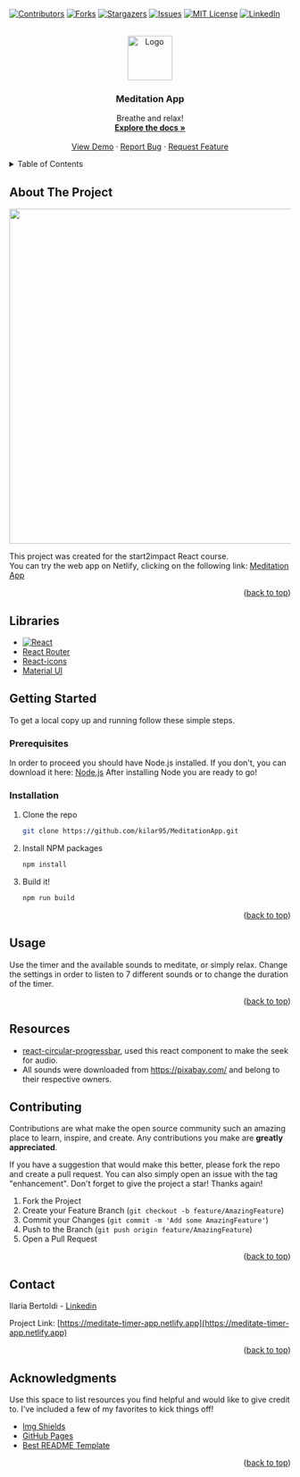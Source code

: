 <a name="readme-top"></a>

[![Contributors][contributors-shield]][contributors-url]
[![Forks][forks-shield]][forks-url]
[![Stargazers][stars-shield]][stars-url]
[![Issues][issues-shield]][issues-url]
[![MIT License][license-shield]][license-url]
[![LinkedIn][linkedin-shield]][linkedin-url]

<!-- PROJECT LOGO -->
<br />
<div align="center">
  <a href="https://github.com/kilar95/MeditationApp">
    <img src="https://user-images.githubusercontent.com/104167965/214048722-6852a762-0ab5-47d9-9497-980075d4f4c9.svg" alt="Logo" width="80" height="80">
  </a>

  <h3 align="center">Meditation App</h3>

  <p align="center">
    Breathe and relax!
    <br />
    <a href="https://github.com/kilar95/MeditationApp"><strong>Explore the docs »</strong></a>
    <br />
    <br />
    <a href="https://meditate-timer-app.netlify.app">View Demo</a>
    ·
    <a href="https://github.com/kilar95/MeditationApp/issues">Report Bug</a>
    ·
    <a href="https://github.com/kilar95/MeditationApp/issues">Request Feature</a>
  </p>
</div>

<!-- TABLE OF CONTENTS -->
<details>
  <summary>Table of Contents</summary>
  <ol>
    <li>
      <a href="#about-the-project">About The Project</a>
      <a href="#libraries">Libraries</a>
    </li>
    <li>
      <a href="#getting-started">Getting Started</a>
      <ul>
        <li><a href="#prerequisites">Prerequisites</a></li>
        <li><a href="#installation">Installation</a></li>
      </ul>
    </li>
    <li><a href="#usage">Usage</a></li>
    <li><a href="#resources">Resources</a></li>
    <li><a href="#contributing">Contributing</a></li>
    <li><a href="#contact">Contact</a></li>
    <li><a href="#acknowledgments">Acknowledgments</a></li>
  </ol>
</details>

<!-- ABOUT THE PROJECT -->

## About The Project

<img src="https://user-images.githubusercontent.com/104167965/221936691-2ab0fe29-4a8c-4908-bf8a-009c92f2005a.PNG" width="600">

This project was created for the start2impact React course. <br>
You can try the web app on Netlify, clicking on the following link: <a href= "https://meditate-timer-app.netlify.app"> Meditation App</a>

<p align="right">(<a href="#readme-top">back to top</a>)</p>

## Libraries

- [![React][react.js]][react-url]
- <a href="https://reactrouter.com/en/main">React Router</a>
- <a href="https://react-icons.github.io/react-icons/"> React-icons</a>
- <a href="https://mui.com/material-ui/getting-started/overview/"> Material UI</a>

<!-- GETTING STARTED -->

## Getting Started

To get a local copy up and running follow these simple steps.

### Prerequisites

In order to proceed you should have Node.js installed.
If you don't, you can download it here: <a href="https://nodejs.org/it/download/">Node.js</a>
After installing Node you are ready to go!

### Installation

1. Clone the repo
   ```sh
   git clone https://github.com/kilar95/MeditationApp.git
   ```
2. Install NPM packages
   ```sh
   npm install
   ```
3. Build it!
   ```sh
   npm run build
   ```

<p align="right">(<a href="#readme-top">back to top</a>)</p>

## Usage

Use the timer and the available sounds to meditate, or simply relax.
Change the settings in order to listen to 7 different sounds or to change the duration of the timer.

<p align="right">(<a href="#readme-top">back to top</a>)</p>

## Resources

- [react-circular-progressbar](https://github.com/kevinsqi/react-circular-progressbar), used this react component to make the seek for audio.
- All sounds were downloaded from https://pixabay.com/ and belong to their respective owners.

<!-- CONTRIBUTING -->

## Contributing

Contributions are what make the open source community such an amazing place to learn, inspire, and create. Any contributions you make are **greatly appreciated**.

If you have a suggestion that would make this better, please fork the repo and create a pull request. You can also simply open an issue with the tag "enhancement".
Don't forget to give the project a star! Thanks again!

1. Fork the Project
2. Create your Feature Branch (`git checkout -b feature/AmazingFeature`)
3. Commit your Changes (`git commit -m 'Add some AmazingFeature'`)
4. Push to the Branch (`git push origin feature/AmazingFeature`)
5. Open a Pull Request

<p align="right">(<a href="#readme-top">back to top</a>)</p>

<!-- CONTACT -->

## Contact

Ilaria Bertoldi - [Linkedin](https://www.linkedin.com/in/ilaria-bertoldi-837a20176/)

Project Link: [https://meditate-timer-app.netlify.app](https://meditate-timer-app.netlify.app)

<p align="right">(<a href="#readme-top">back to top</a>)</p>

<!-- ACKNOWLEDGMENTS -->

## Acknowledgments

Use this space to list resources you find helpful and would like to give credit to. I've included a few of my favorites to kick things off!

- [Img Shields](https://shields.io)
- [GitHub Pages](https://pages.github.com)
- [Best README Template](https://github.com/othneildrew/Best-README-Template#readme)

<p align="right">(<a href="#readme-top">back to top</a>)</p>

<!-- MARKDOWN LINKS & IMAGES -->
<!-- https://www.markdownguide.org/basic-syntax/#reference-style-links -->

[contributors-shield]: https://img.shields.io/github/contributors/kilar95/MeditationApp.svg?style=for-the-badge
[contributors-url]: https://github.com/kilar95/MeditationApp/graphs/contributors
[forks-shield]: https://img.shields.io/github/forks/kilar95/MeditationApp.svg?style=for-the-badge
[forks-url]: https://github.com/kilar95/MeditationApp/network/members
[stars-shield]: https://img.shields.io/github/stars/kilar95/MeditationApp.svg?style=for-the-badge
[stars-url]: https://github.com/kilar95/MeditationApp/stargazers
[issues-shield]: https://img.shields.io/github/issues/kilar95/MeditationApp.svg?style=for-the-badge
[issues-url]: https://github.com/kilar95/MeditationApp/issues
[license-shield]: https://img.shields.io/github/license/kilar95/MeditationApp.svg?style=for-the-badge
[license-url]: https://github.com/kilar95/MeditationApp/blob/master/LICENSE.txt
[linkedin-shield]: https://img.shields.io/badge/-LinkedIn-black.svg?style=for-the-badge&logo=linkedin&colorB=555
[linkedin-url]: https://www.linkedin.com/in/ilaria-bertoldi-837a20176/
[product-screenshot]: ./src/assets/og-image.PNG
[next.js]: https://img.shields.io/badge/next.js-000000?style=for-the-badge&logo=nextdotjs&logoColor=white
[next-url]: https://nextjs.org/
[react.js]: https://img.shields.io/badge/React-20232A?style=for-the-badge&logo=react&logoColor=61DAFB
[react-url]: https://reactjs.org/
[vue.js]: https://img.shields.io/badge/Vue.js-35495E?style=for-the-badge&logo=vuedotjs&logoColor=4FC08D
[vue-url]: https://vuejs.org/
[angular.io]: https://img.shields.io/badge/Angular-DD0031?style=for-the-badge&logo=angular&logoColor=white
[angular-url]: https://angular.io/
[svelte.dev]: https://img.shields.io/badge/Svelte-4A4A55?style=for-the-badge&logo=svelte&logoColor=FF3E00
[svelte-url]: https://svelte.dev/
[laravel.com]: https://img.shields.io/badge/Laravel-FF2D20?style=for-the-badge&logo=laravel&logoColor=white
[laravel-url]: https://laravel.com
[bootstrap.com]: https://img.shields.io/badge/Bootstrap-563D7C?style=for-the-badge&logo=bootstrap&logoColor=white
[bootstrap-url]: https://getbootstrap.com
[jquery.com]: https://img.shields.io/badge/jQuery-0769AD?style=for-the-badge&logo=jquery&logoColor=white
[jquery-url]: https://jquery.com
